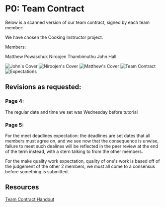 # P0: Team Contract

Below is a scanned version of our team contract, signed by each team member:

We have chosen the Cooking Instructor project.

Members:

Matthew Powaschuk
Niroojen Thambimuthu
John Hall

![](https://raw.githubusercontent.com/mpowa705/CPSC-481-Group1-T03/master/scans/JohnCover.JPG "John`s Cover")
![](https://raw.githubusercontent.com/mpowa705/CPSC-481-Group1-T03/master/scans/NiroojenCover.JPG "Niroojen's Cover")
![](https://raw.githubusercontent.com/mpowa705/CPSC-481-Group1-T03/master/scans/MatthewCover.JPG "Matthew's Cover")
![](https://raw.githubusercontent.com/mpowa705/CPSC-481-Group1-T03/master/scans/TeamContract.JPG "Team Contract")
![](https://raw.githubusercontent.com/mpowa705/CPSC-481-Group1-T03/master/scans/Expectations.JPG "Expectations")

## Revisions as requested:

### Page 4: 
The regular date and time we set was Wednesday before tutorial

### Page 5:

For the meet deadlines expectation: the deadlines are set dates that all members must agree on, and we see now that the consequence is unwise, failure to meet such dealines will be reflected in the peer review at the end of the term instead, with a stern talking to from the other members.

For the make quality work expectation, quality of one's work is based off of the judgement of the other 2 members, we must all come to a consensus before something is submitted.

## Resources
[Team Contract Handout](http://www.hcitang.org/uploads/Teaching/TeamContract-Handout.docx)
